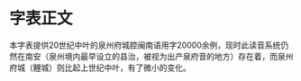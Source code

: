 # 字表正文
本字表提供20世纪中叶的泉州府城腔闽南语用字20000余例，现时此读音系统仍然在南安（泉州境内最早设立的县治，被视为出产泉府音的地方）存在着，而泉州府城（鲤城）则比起上世纪中叶，有了微小的变化。
